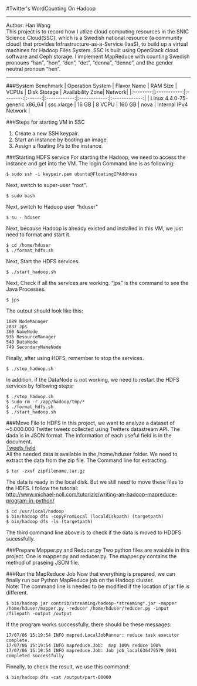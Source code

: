 #Twitter's WordCounting On Hadoop
***
Author: Han Wang <br>
This project is to record how I utlize cloud computing resources in the SNIC Science Cloud(SSC), which is a Swedish national resource (a community cloud) that provides Infrastructure-as-a-Service (IaaS), to build up a virtual machines for Hadoop Files System. SSC is built using  OpenStack cloud software  and Ceph storage. I implement MapReduce with counting Swedish pronouns  “han”, “hon”, “den”, “det”, “denna”, “denne”, and the gender neutral pronoun “hen”.
***
###System Benchmark
| Operation System | Flavor Name | RAM Size |  VCPUs | Disk Storage | Availability Zone| Network|
|:--------:|:-----------:|:--------:|:------:|:------------:|:------------:|:-------------:|
|  Linux 4.4.0-75-generic x86_64  |  ssc.xlarge  |    16 GB   | 8 VCPU |     160 GB     | nova |  Internal IPv4 Network |

###Steps for starting VM in SSC
<ol>
<li> Create a new SSH keypair.
<li> Start an instance by booting an image.
<li>Assign a floating IPs to the instance.
</ol>

###Starting HDFS service 
For starting the Hadoop, we need to access the instance and get into the VM. The login Command line is as following:<br>

```
$ sudo ssh -i keypair.pem ubuntu@FloatingIPAddress
```
Next, switch to super-user “root".<br>

```
$ sudo bash
```
Next, switch to Hadoop user “hduser"<br>

```
$ su - hduser
```
Next, because Hadoop is already existed and installed in this VM, we just need to format and start it. <br>

```
$ cd /home/hduser
$ ./format_hdfs.sh
```
Next, Start the HDFS services. <br>

```
$ ./start_hadoop.sh
```
Next, Check if all the services are working. “jps” is the command to see the Java Processes. <br>

```
$ jps
```
The outout should look like this:

```
1089 NodeManager
2837 Jps
360 NameNode
936 ResourceManager
540 DataNode
749 SecondaryNameNode
```
Finally, after using HDFS, remember to stop the services.<br>

```
$ ./stop_hadoop.sh
```
In addition, if the DataNode is not working, we need to restart the HDFS services by following steps:<br>

```
$ ./stop_hadoop.sh
$ sudo rm -r /app/hadoop/tmp/*
$ ./format_hdfs.sh
$ ./start_hadoop.sh
```

###Move File to HDFS
In this project, we want to analyze a dataset of ~5.000.000 Twitter tweets collected using Twitters datastream API. The dada is in JSON format. The information of each useful field is in the document. <br>
[Tweets field](https://dev.twitter.com/overview/api/tweets)<br>
All the needed data is available in the /home/hduser folder. 
We need to extract the data from the zip file. The Command line for extracting. 

```
$ tar -zxvf zipfilename.tar.gz
```
The data is ready in the local disk. But we still need to move these files to the HDFS. I follow the tutorial:<br>
http://www.michael-noll.com/tutorials/writing-an-hadoop-mapreduce-program-in-python/ <br>

```
$ cd /usr/local/hadoop
$ bin/hadoop dfs -copyFromLocal (localdiskpath) (targetpath)
$ bin/hadoop dfs -ls (targetpath)
```

The third command line above is to check if the data is moved to HDDFS sucessfully. <br>

###Prepare  Mapper.py and Reducer.py
Two python files are avaiable in this project. One is mapper.py and reducer.py. The mapper.py contains the method of praseing JSON file.<br> 

###Run the MapReduce Job
Now that everything is prepared, we can finally run our Python MapReduce job on the Hadoop cluster.<br>
Note: The command line is needed to be modified if the location of jar file is different. 

```
$ bin/hadoop jar contrib/streaming/hadoop-*streaming*.jar -mapper /home/hduser/mapper.py -reducer /home/hduser/reducer.py -input /filepath -output /output
```
If the program works successfully, there should be these messages:<br>

```
17/07/06 15:19:54 INFO mapred.LocalJobRunner: reduce task executor complete.
17/07/06 15:19:54 INFO mapreduce.Job:  map 100% reduce 100%
17/07/06 15:19:54 INFO mapreduce.Job: Job job_local636479579_0001 completed successfully

```
Finnally, to check the result, we use this command:

```
$ bin/hadoop dfs -cat /output/part-00000
```